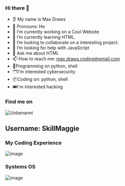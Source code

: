  ### Hi there 👋

* 👂 My name is Max Draws
* 👩 Pronouns: He
* 🔭 I’m currently working on a Cool Website
* 🌱 I’m currently learning HTML.
* 🤝 I’m looking to collaborate on a interesting project.
* 🤔 I’m looking for help with JavaScript
* 💬 Ask me about HTML
* 📫 How to reach me: <max.draws.coding@gmail.com>
* 💾Programming on python, shell
* 🗂️I'm interested cybersecurity
* 📦Coding on: python, shell
* 🎟️I'm interested hacking

### Find me on
![Unbenannt](https://user-images.githubusercontent.com/120040231/215184332-54910720-37ca-4c29-b817-50efc104eb10.png)

## Username: SkillMaggie


### My Coding Experience
![image](https://user-images.githubusercontent.com/120040231/215178675-4a30f3e0-1a6e-4e87-a7f8-9278cf22f4b6.png)

### Systems OS
![image](https://user-images.githubusercontent.com/120040231/215180725-3b0b2247-602c-483e-bb46-fa63dd43b13a.png)


